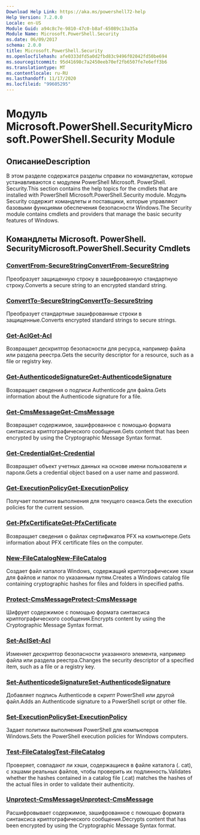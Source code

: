 ```yaml
---
Download Help Link: https://aka.ms/powershell72-help
Help Version: 7.2.0.0
Locale: en-US
Module Guid: a94c8c7e-9810-47c0-b8af-65089c13a35a
Module Name: Microsoft.PowerShell.Security
ms.date: 06/09/2017
schema: 2.0.0
title: Microsoft.PowerShell.Security
ms.openlocfilehash: afe0333dfd5a0d2fbd83c9496f02042fd50be694
ms.sourcegitcommit: 95d41698c7a2450eeb70ef2fb6507fe7e6eff3b6
ms.translationtype: MT
ms.contentlocale: ru-RU
ms.lasthandoff: 11/17/2020
ms.locfileid: "99605295"
---
```

# <span data-ttu-id="7ee72-102">Модуль Microsoft.PowerShell.Security</span><span class="sxs-lookup"><span data-stu-id="7ee72-102">Microsoft.PowerShell.Security Module</span></span>

## <span data-ttu-id="7ee72-103">Описание</span><span class="sxs-lookup"><span data-stu-id="7ee72-103">Description</span></span>

<span data-ttu-id="7ee72-104">В этом разделе содержатся разделы справки по командлетам, которые устанавливаются с модулем PowerShell Microsoft. PowerShell. Security.</span><span class="sxs-lookup"><span data-stu-id="7ee72-104">This section contains the help topics for the cmdlets that are installed with PowerShell Microsoft.PowerShell.Security module.</span></span> <span data-ttu-id="7ee72-105">Модуль Security содержит командлеты и поставщики, которые управляют базовыми функциями обеспечения безопасности Windows.</span><span class="sxs-lookup"><span data-stu-id="7ee72-105">The Security module contains cmdlets and providers that manage the basic security features of Windows.</span></span>

## <span data-ttu-id="7ee72-106">Командлеты Microsoft. PowerShell. Security</span><span class="sxs-lookup"><span data-stu-id="7ee72-106">Microsoft.PowerShell.Security Cmdlets</span></span>

### [<span data-ttu-id="7ee72-107">ConvertFrom-SecureString</span><span class="sxs-lookup"><span data-stu-id="7ee72-107">ConvertFrom-SecureString</span></span>](ConvertFrom-SecureString.md)
<span data-ttu-id="7ee72-108">Преобразует защищенную строку в зашифрованную стандартную строку.</span><span class="sxs-lookup"><span data-stu-id="7ee72-108">Converts a secure string to an encrypted standard string.</span></span>

### [<span data-ttu-id="7ee72-109">ConvertTo-SecureString</span><span class="sxs-lookup"><span data-stu-id="7ee72-109">ConvertTo-SecureString</span></span>](ConvertTo-SecureString.md)
<span data-ttu-id="7ee72-110">Преобразует стандартные зашифрованные строки в защищенные.</span><span class="sxs-lookup"><span data-stu-id="7ee72-110">Converts encrypted standard strings to secure strings.</span></span>

### [<span data-ttu-id="7ee72-111">Get-Acl</span><span class="sxs-lookup"><span data-stu-id="7ee72-111">Get-Acl</span></span>](Get-Acl.md)
<span data-ttu-id="7ee72-112">Возвращает дескриптор безопасности для ресурса, например файла или раздела реестра.</span><span class="sxs-lookup"><span data-stu-id="7ee72-112">Gets the security descriptor for a resource, such as a file or registry key.</span></span>

### [<span data-ttu-id="7ee72-113">Get-AuthenticodeSignature</span><span class="sxs-lookup"><span data-stu-id="7ee72-113">Get-AuthenticodeSignature</span></span>](Get-AuthenticodeSignature.md)
<span data-ttu-id="7ee72-114">Возвращает сведения о подписи Authenticode для файла.</span><span class="sxs-lookup"><span data-stu-id="7ee72-114">Gets information about the Authenticode signature for a file.</span></span>

### [<span data-ttu-id="7ee72-115">Get-CmsMessage</span><span class="sxs-lookup"><span data-stu-id="7ee72-115">Get-CmsMessage</span></span>](Get-CmsMessage.md)
<span data-ttu-id="7ee72-116">Возвращает содержимое, зашифрованное с помощью формата синтаксиса криптографического сообщения.</span><span class="sxs-lookup"><span data-stu-id="7ee72-116">Gets content that has been encrypted by using the Cryptographic Message Syntax format.</span></span>

### [<span data-ttu-id="7ee72-117">Get-Credential</span><span class="sxs-lookup"><span data-stu-id="7ee72-117">Get-Credential</span></span>](Get-Credential.md)
<span data-ttu-id="7ee72-118">Возвращает объект учетных данных на основе имени пользователя и пароля.</span><span class="sxs-lookup"><span data-stu-id="7ee72-118">Gets a credential object based on a user name and password.</span></span>

### [<span data-ttu-id="7ee72-119">Get-ExecutionPolicy</span><span class="sxs-lookup"><span data-stu-id="7ee72-119">Get-ExecutionPolicy</span></span>](Get-ExecutionPolicy.md)
<span data-ttu-id="7ee72-120">Получает политики выполнения для текущего сеанса.</span><span class="sxs-lookup"><span data-stu-id="7ee72-120">Gets the execution policies for the current session.</span></span>

### [<span data-ttu-id="7ee72-121">Get-PfxCertificate</span><span class="sxs-lookup"><span data-stu-id="7ee72-121">Get-PfxCertificate</span></span>](Get-PfxCertificate.md)
<span data-ttu-id="7ee72-122">Возвращает сведения о файлах сертификатов PFX на компьютере.</span><span class="sxs-lookup"><span data-stu-id="7ee72-122">Gets information about PFX certificate files on the computer.</span></span>

### [<span data-ttu-id="7ee72-123">New-FileCatalog</span><span class="sxs-lookup"><span data-stu-id="7ee72-123">New-FileCatalog</span></span>](New-FileCatalog.md)
<span data-ttu-id="7ee72-124">Создает файл каталога Windows, содержащий криптографические хэши для файлов и папок по указанным путям.</span><span class="sxs-lookup"><span data-stu-id="7ee72-124">Creates a Windows catalog file containing cryptographic hashes for files and folders in specified paths.</span></span>

### [<span data-ttu-id="7ee72-125">Protect-CmsMessage</span><span class="sxs-lookup"><span data-stu-id="7ee72-125">Protect-CmsMessage</span></span>](Protect-CmsMessage.md)
<span data-ttu-id="7ee72-126">Шифрует содержимое с помощью формата синтаксиса криптографического сообщения.</span><span class="sxs-lookup"><span data-stu-id="7ee72-126">Encrypts content by using the Cryptographic Message Syntax format.</span></span>

### [<span data-ttu-id="7ee72-127">Set-Acl</span><span class="sxs-lookup"><span data-stu-id="7ee72-127">Set-Acl</span></span>](Set-Acl.md)
<span data-ttu-id="7ee72-128">Изменяет дескриптор безопасности указанного элемента, например файла или раздела реестра.</span><span class="sxs-lookup"><span data-stu-id="7ee72-128">Changes the security descriptor of a specified item, such as a file or a registry key.</span></span>

### [<span data-ttu-id="7ee72-129">Set-AuthenticodeSignature</span><span class="sxs-lookup"><span data-stu-id="7ee72-129">Set-AuthenticodeSignature</span></span>](Set-AuthenticodeSignature.md)
<span data-ttu-id="7ee72-130">Добавляет подпись Authenticode в скрипт PowerShell или другой файл.</span><span class="sxs-lookup"><span data-stu-id="7ee72-130">Adds an Authenticode signature to a PowerShell script or other file.</span></span>

### [<span data-ttu-id="7ee72-131">Set-ExecutionPolicy</span><span class="sxs-lookup"><span data-stu-id="7ee72-131">Set-ExecutionPolicy</span></span>](Set-ExecutionPolicy.md)
<span data-ttu-id="7ee72-132">Задает политики выполнения PowerShell для компьютеров Windows.</span><span class="sxs-lookup"><span data-stu-id="7ee72-132">Sets the PowerShell execution policies for Windows computers.</span></span>

### [<span data-ttu-id="7ee72-133">Test-FileCatalog</span><span class="sxs-lookup"><span data-stu-id="7ee72-133">Test-FileCatalog</span></span>](Test-FileCatalog.md)
<span data-ttu-id="7ee72-134">Проверяет, совпадают ли хэши, содержащиеся в файле каталога (. cat), с хэшами реальных файлов, чтобы проверить их подлинность.</span><span class="sxs-lookup"><span data-stu-id="7ee72-134">Validates whether the hashes contained in a catalog file (.cat) matches the hashes of the actual files in order to validate their authenticity.</span></span>

### [<span data-ttu-id="7ee72-135">Unprotect-CmsMessage</span><span class="sxs-lookup"><span data-stu-id="7ee72-135">Unprotect-CmsMessage</span></span>](Unprotect-CmsMessage.md)
<span data-ttu-id="7ee72-136">Расшифровывает содержимое, зашифрованное с помощью формата синтаксиса криптографического сообщения.</span><span class="sxs-lookup"><span data-stu-id="7ee72-136">Decrypts content that has been encrypted by using the Cryptographic Message Syntax format.</span></span>

